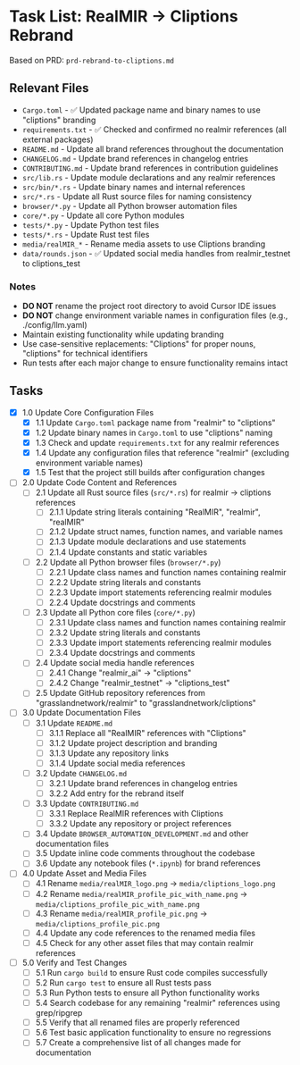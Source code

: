 # Task List: RealMIR → Cliptions Rebrand

Based on PRD: `prd-rebrand-to-cliptions.md`

## Relevant Files

- `Cargo.toml` - ✅ Updated package name and binary names to use "cliptions" branding
- `requirements.txt` - ✅ Checked and confirmed no realmir references (all external packages)
- `README.md` - Update all brand references throughout the documentation
- `CHANGELOG.md` - Update brand references in changelog entries
- `CONTRIBUTING.md` - Update brand references in contribution guidelines
- `src/lib.rs` - Update module declarations and any realmir references
- `src/bin/*.rs` - Update binary names and internal references
- `src/*.rs` - Update all Rust source files for naming consistency
- `browser/*.py` - Update all Python browser automation files
- `core/*.py` - Update all core Python modules
- `tests/*.py` - Update Python test files
- `tests/*.rs` - Update Rust test files
- `media/realMIR_*` - Rename media assets to use Cliptions branding
- `data/rounds.json` - ✅ Updated social media handles from realmir_testnet to cliptions_test

### Notes

- **DO NOT** rename the project root directory to avoid Cursor IDE issues
- **DO NOT** change environment variable names in configuration files (e.g., ./config/llm.yaml)
- Maintain existing functionality while updating branding
- Use case-sensitive replacements: "Cliptions" for proper nouns, "cliptions" for technical identifiers
- Run tests after each major change to ensure functionality remains intact

## Tasks

- [x] 1.0 Update Core Configuration Files
  - [x] 1.1 Update `Cargo.toml` package name from "realmir" to "cliptions"
  - [x] 1.2 Update binary names in `Cargo.toml` to use "cliptions" naming
  - [x] 1.3 Check and update `requirements.txt` for any realmir references
  - [x] 1.4 Update any configuration files that reference "realmir" (excluding environment variable names)
  - [x] 1.5 Test that the project still builds after configuration changes

- [ ] 2.0 Update Code Content and References
  - [ ] 2.1 Update all Rust source files (`src/*.rs`) for realmir → cliptions references
    - [ ] 2.1.1 Update string literals containing "RealMIR", "realmir", "realMIR"
    - [ ] 2.1.2 Update struct names, function names, and variable names
    - [ ] 2.1.3 Update module declarations and use statements
    - [ ] 2.1.4 Update constants and static variables
  - [ ] 2.2 Update all Python browser files (`browser/*.py`)
    - [ ] 2.2.1 Update class names and function names containing realmir
    - [ ] 2.2.2 Update string literals and constants
    - [ ] 2.2.3 Update import statements referencing realmir modules
    - [ ] 2.2.4 Update docstrings and comments
  - [ ] 2.3 Update all Python core files (`core/*.py`)
    - [ ] 2.3.1 Update class names and function names containing realmir
    - [ ] 2.3.2 Update string literals and constants
    - [ ] 2.3.3 Update import statements referencing realmir modules
    - [ ] 2.3.4 Update docstrings and comments
  - [ ] 2.4 Update social media handle references
    - [ ] 2.4.1 Change "realmir_ai" → "cliptions"
    - [ ] 2.4.2 Change "realmir_testnet" → "cliptions_test"
  - [ ] 2.5 Update GitHub repository references from "grasslandnetwork/realmir" to "grasslandnetwork/cliptions"

- [ ] 3.0 Update Documentation Files
  - [ ] 3.1 Update `README.md`
    - [ ] 3.1.1 Replace all "RealMIR" references with "Cliptions"
    - [ ] 3.1.2 Update project description and branding
    - [ ] 3.1.3 Update any repository links
    - [ ] 3.1.4 Update social media references
  - [ ] 3.2 Update `CHANGELOG.md`
    - [ ] 3.2.1 Update brand references in changelog entries
    - [ ] 3.2.2 Add entry for the rebrand itself
  - [ ] 3.3 Update `CONTRIBUTING.md`
    - [ ] 3.3.1 Replace RealMIR references with Cliptions
    - [ ] 3.3.2 Update any repository or project references
  - [ ] 3.4 Update `BROWSER_AUTOMATION_DEVELOPMENT.md` and other documentation files
  - [ ] 3.5 Update inline code comments throughout the codebase
  - [ ] 3.6 Update any notebook files (`*.ipynb`) for brand references

- [ ] 4.0 Update Asset and Media Files
  - [ ] 4.1 Rename `media/realMIR_logo.png` → `media/cliptions_logo.png`
  - [ ] 4.2 Rename `media/realMIR_profile_pic_with_name.png` → `media/cliptions_profile_pic_with_name.png`
  - [ ] 4.3 Rename `media/realMIR_profile_pic.png` → `media/cliptions_profile_pic.png`
  - [ ] 4.4 Update any code references to the renamed media files
  - [ ] 4.5 Check for any other asset files that may contain realmir references

- [ ] 5.0 Verify and Test Changes
  - [ ] 5.1 Run `cargo build` to ensure Rust code compiles successfully
  - [ ] 5.2 Run `cargo test` to ensure all Rust tests pass
  - [ ] 5.3 Run Python tests to ensure all Python functionality works
  - [ ] 5.4 Search codebase for any remaining "realmir" references using grep/ripgrep
  - [ ] 5.5 Verify that all renamed files are properly referenced
  - [ ] 5.6 Test basic application functionality to ensure no regressions
  - [ ] 5.7 Create a comprehensive list of all changes made for documentation 